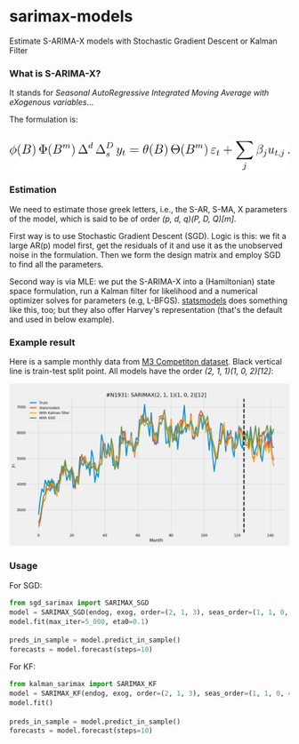 # sarimax-models
Estimate S-ARIMA-X models with Stochastic Gradient Descent or Kalman Filter

### What is S-ARIMA-X?

It stands for *Seasonal AutoRegressive Integrated Moving Average with eXogenous variables*...

The formulation is:

&emsp;&emsp;&emsp;&emsp;&emsp;&emsp;&emsp;&emsp;&emsp;&emsp;
![sarimax_eqn](img/model_equation.svg)

### Estimation

We need to estimate those greek letters, i.e., the S-AR, S-MA, X parameters of the model, which is said to be of order *(p, d, q)(P, D, Q)[m]*.

First way is to use Stochastic Gradient Descent (SGD). Logic is this: we fit a large AR(p) model first, get the residuals of it and use it as the unobserved noise in the formulation. Then we form the design matrix and employ SGD to find all the parameters.

Second way is via MLE: we put the S-ARIMA-X into a (Hamiltonian) state space formulation, run a Kalman filter for likelihood and a numerical optimizer solves for parameters (e.g, L-BFGS). [statsmodels](https://www.statsmodels.org/dev/generated/statsmodels.tsa.statespace.sarimax.SARIMAX.html) does something like this, too; but they also offer Harvey's representation (that's the default and used in below example).

### Example result
Here is a sample monthly data from [M3 Competiton dataset](https://forecasters.org/resources/time-series-data/m3-competition/). Black vertical line is train-test split point. All models have the order *(2, 1, 1)(1, 0, 2)[12]*:

![m3_data_comparison](img/example_run.png)


### Usage
For SGD:

```python
from sgd_sarimax import SARIMAX_SGD
model = SARIMAX_SGD(endog, exog, order=(2, 1, 3), seas_order=(1, 1, 0, 4))
model.fit(max_iter=5_000, eta0=0.1)

preds_in_sample = model.predict_in_sample()
forecasts = model.forecast(steps=10)
```

For KF:

```python
from kalman_sarimax import SARIMAX_KF
model = SARIMAX_KF(endog, exog, order=(2, 1, 3), seas_order=(1, 1, 0, 4))
model.fit()

preds_in_sample = model.predict_in_sample()
forecasts = model.forecast(steps=10)
```
